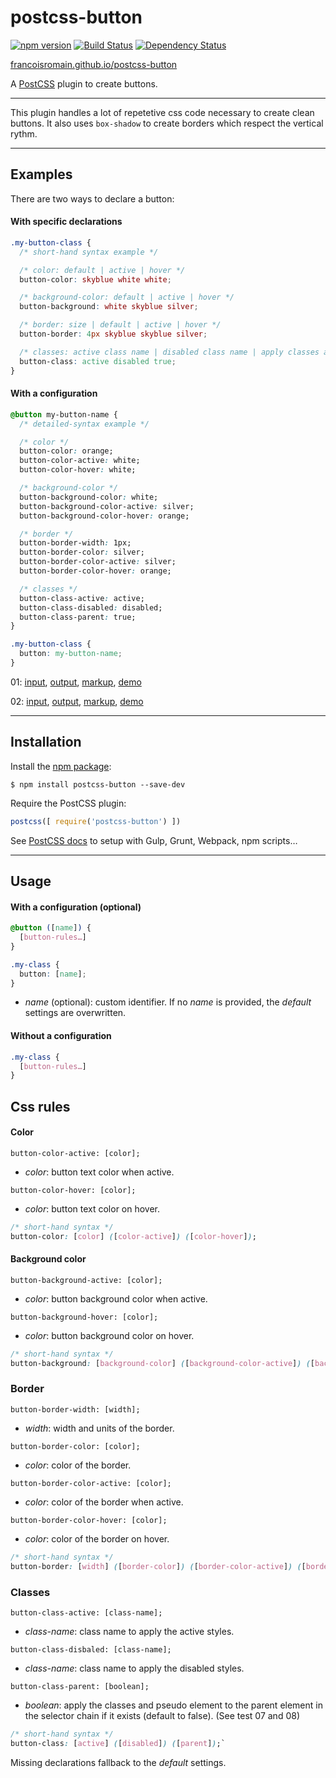 # postcss-button

[![npm version][npm-img]][npm] [![Build Status][ci-img]][ci] [![Dependency Status][dep-img]][dep]

[francoisromain.github.io/postcss-button][github.io]

A [PostCSS] plugin to create buttons.

[github.io]: http://francoisromain.github.io/postcss-button
[PostCSS]:   https://github.com/postcss/postcss
[ci-img]:    https://travis-ci.org/francoisromain/postcss-button.svg
[ci]:        https://travis-ci.org/francoisromain/postcss-button
[npm-img]:   https://badge.fury.io/js/postcss-button.svg
[npm]:       https://badge.fury.io/js/postcss-button
[dep-img]:   https://david-dm.org/francoisromain/postcss-button.svg
[dep]:       https://david-dm.org/francoisromain/postcss-button

* * *

This plugin handles a lot of repetetive css code necessary to create clean buttons. It also uses `box-shadow` to create borders which respect the vertical rythm.

* * *

## Examples

There are two ways to declare a button:

#### With specific declarations

``` css
.my-button-class {
  /* short-hand syntax example */

  /* color: default | active | hover */
  button-color: skyblue white white;

  /* background-color: default | active | hover */
  button-background: white skyblue silver;

  /* border: size | default | active | hover */
  button-border: 4px skyblue skyblue silver;

  /* classes: active class name | disabled class name | apply classes and pseudo classes to the parent selector */
  button-class: active disabled true;
}
```

#### With a configuration

``` css
@button my-button-name {
  /* detailed-syntax example */

  /* color */
  button-color: orange;
  button-color-active: white;
  button-color-hover: white;

  /* background-color */
  button-background-color: white;
  button-background-color-active: silver;
  button-background-color-hover: orange;

  /* border */
  button-border-width: 1px;
  button-border-color: silver;
  button-border-color-active: silver;
  button-border-color-hover: orange;

  /* classes */
  button-class-active: active;
  button-class-disabled: disabled;
  button-class-parent: true;
}
```

```css
.my-button-class {
  button: my-button-name;
}
```


01: [input](https://github.com/francoisromain/postcss-button/blob/gh-pages/test/src/01.css), [output](https://github.com/francoisromain/postcss-button/blob/gh-pages/test/dist/01.css), [markup](https://github.com/francoisromain/postcss-button/blob/gh-pages/test/01.html), [demo](https://francoisromain.github.io/postcss-button/test/01.html)

02: [input](https://github.com/francoisromain/postcss-button/blob/gh-pages/test/src/02.css), [output](https://github.com/francoisromain/postcss-button/blob/gh-pages/test/dist/02.css), [markup](https://github.com/francoisromain/postcss-button/blob/gh-pages/test/02.html), [demo](https://francoisromain.github.io/postcss-button/test/02.html)

* * *

## Installation

Install the [npm package](https://www.npmjs.com/package/postcss-button):

    $ npm install postcss-button --save-dev

Require the PostCSS plugin:

``` js
postcss([ require('postcss-button') ])
```

See [PostCSS docs](https://github.com/postcss/postcss#usage) to setup with Gulp, Grunt, Webpack, npm scripts…

* * *

## Usage

#### With a configuration (optional)

``` css
@button ([name]) {
  [button-rules…]
}
```

``` css
.my-class {
  button: [name];
}
```

- _name_ (optional): custom identifier. If no _name_ is provided, the _default_ settings are overwritten.

#### Without a configuration

``` css
.my-class {
  [button-rules…]
}
```

## Css rules

#### Color

`button-color-active: [color];`

- _color_: button text color when active.

`button-color-hover: [color];`

- _color_: button text color on hover.

``` css
/* short-hand syntax */
button-color: [color] ([color-active]) ([color-hover]);
```

#### Background color

`button-background-active: [color];`

- _color_: button background color when active.

`button-background-hover: [color];`

- _color_: button background color on hover.

``` css
/* short-hand syntax */
button-background: [background-color] ([background-color-active]) ([background-color-hover]);
```

### Border

`button-border-width: [width];`

- _width_: width and units of the border.

`button-border-color: [color];`

- _color_: color of the border.

`button-border-color-active: [color];`

- _color_: color of the border when active.

`button-border-color-hover: [color];`

- _color_: color of the border on hover.


``` css
/* short-hand syntax */
button-border: [width] ([border-color]) ([border-color-active]) ([border-color-hover]);
```

### Classes

`button-class-active: [class-name];`

- _class-name_: class name to apply the active styles.

`button-class-disbaled: [class-name];`

- _class-name_: class name to apply the disabled styles.

`button-class-parent: [boolean];`

- _boolean_: apply the classes and pseudo element to the parent element in the selector chain if it exists (default to false). (See test 07 and 08)

``` css
/* short-hand syntax */
button-class: [active] ([disabled]) ([parent]);`
```

Missing declarations fallback to the _default_ settings.

